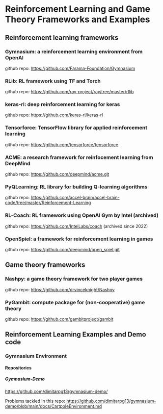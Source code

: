# Reinforcement Learning and Game Theory Frameworks and Examples

## Reinforcement learning frameworks

### Gymnasium: a reinforcement learning environment from OpenAI

github repo: https://github.com/Farama-Foundation/Gymnasium 

### RLib: RL framework using TF and Torch

github repo: https://github.com/ray-project/ray/tree/master/rllib

### keras-rl: deep reinforcement learning for keras

github repo: https://github.com/keras-rl/keras-rl

### Tensorforce: TensorFlow library for applied reinforcement learning

github repo: https://github.com/tensorforce/tensorforce

### ACME: a research framework for reinfocement learning from DeepMind

github repo: https://github.com/deepmind/acme.git

### PyQLearning: RL library for building Q-learning algorithms

github repo: https://github.com/accel-brain/accel-brain-code/tree/master/Reinforcement-Learning

### RL-Coach: RL framework using OpenAI Gym by Intel (archived)

github repo: https://github.com/IntelLabs/coach (archived since 2022)

### OpenSpiel: a framework for reinforcement learning in games

github repo: https://github.com/deepmind/open_spiel.git

## Game theory frameworks

### Nashpy: a game theory framework for two player games

github repo: https://github.com/drvinceknight/Nashpy

### PyGambit: compute package for (non-cooperative) game theory

github repo: https://github.com/gambitproject/gambit

## Reinforcement Learning Examples and Demo code

### Gymnasium Environment

#### Repositories

##### Gymnasium-Demo
https://github.com/dimitarpg13/gymnasium-demo/

Problems tackled in this repo: https://github.com/dimitarpg13/gymnasium-demo/blob/main/docs/CartpoleEnvironment.md


